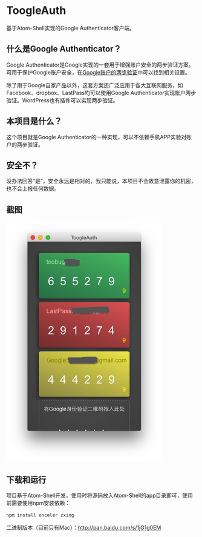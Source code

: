 # ToogleAuth

基于Atom-Shell实现的Google Authenticator客户端。

## 什么是Google Authenticator？

Google Authenticator是Google实现的一套用于增强账户安全的两步验证方案。可用于保护Google账户安全，在[Google账户的两步验证](https://accounts.google.com/b/0/SmsAuthSettings)中可以找到相关设置。

除了用于Google自家产品以外，这套方案还广泛应用于各大互联网服务，如Facebook、dropbox、LastPass均可以使用Google Authenticator实现帐户两步验证。WordPress也有插件可以实现两步验证。

## 本项目是什么？

这个项目就是Google Authenticator的一种实现，可以不依赖手机APP实验对账户的两步验证。

## 安全不？

没办法回答“是”，安全永远是相对的，我只能说，本项目不会故意泄露你的机密，也不会上报任何数据。

## 截图

![screenshot](./screenshot.png)

## 下载和运行

项目基于Atom-Shell开发，使用时将源码放入Atom-Shell的app目录即可，使用前需要使用npm安装依赖：

```sh
npm install onceler zxing
```

二进制版本（目前只有Mac）：<http://pan.baidu.com/s/1jG1g0EM>

